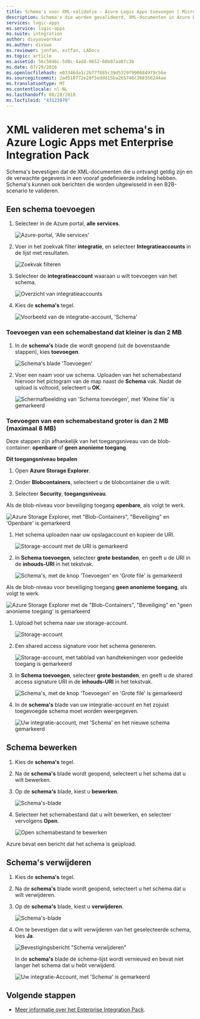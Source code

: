 ```yaml
---
title: Schema's voor XML-validatie - Azure Logic Apps toevoegen | Microsoft Docs
description: Schema's die worden gevalideerd, XML-documenten in Azure Logic Apps met Enterprise Integration Pack maken
services: logic-apps
ms.service: logic-apps
ms.suite: integration
author: divyaswarnkar
ms.author: divswa
ms.reviewer: jonfan, estfan, LADocs
ms.topic: article
ms.assetid: 56c5846c-5d8c-4ad4-9652-60b07aa8fc3b
ms.date: 07/29/2016
ms.openlocfilehash: e03346da1c2b77f885c39d5329f990684979c56e
ms.sourcegitcommit: 2ad510772e28f5eddd15ba265746c368356244ae
ms.translationtype: MT
ms.contentlocale: nl-NL
ms.lasthandoff: 08/28/2018
ms.locfileid: "43123070"
---
```

# <a name="validate-xml-with-schemas-in-azure-logic-apps-with-enterprise-integration-pack"></a>XML valideren met schema's in Azure Logic Apps met Enterprise Integration Pack

Schema's bevestigen dat de XML-documenten die u ontvangt geldig zijn en de verwachte gegevens in een vooraf gedefinieerde indeling hebben. Schema's kunnen ook berichten die worden uitgewisseld in een B2B-scenario te valideren.

## <a name="add-a-schema"></a>Een schema toevoegen

1. Selecteer in de Azure portal, **alle services**.

    ![Azure-portal, 'Alle services'](media/logic-apps-enterprise-integration-schemas/overview-11.png)

2. Voer in het zoekvak filter **integratie**, en selecteer **Integratieaccounts** in de lijst met resultaten.

    ![Zoekvak filteren](media/logic-apps-enterprise-integration-schemas/overview-21.png)

3. Selecteer de **integratieaccount** waaraan u wilt toevoegen van het schema.

    ![Overzicht van integratieaccounts](media/logic-apps-enterprise-integration-schemas/overview-31.png)

4. Kies de **schema's** tegel.

    ![Voorbeeld van de integratie-account, 'Schema'](media/logic-apps-enterprise-integration-schemas/schema-11.png)

### <a name="add-a-schema-file-smaller-than-2-mb"></a>Toevoegen van een schemabestand dat kleiner is dan 2 MB

1. In de **schema's** blade die wordt geopend (uit de bovenstaande stappen), kies **toevoegen**.

    ![Schema's blade 'Toevoegen'](media/logic-apps-enterprise-integration-schemas/schema-21.png)

2. Voer een naam voor uw schema. Uploaden van het schemabestand hiervoor het pictogram van de map naast de **Schema** vak. Nadat de upload is voltooid, selecteert u **OK**.

    ![Schermafbeelding van 'Schema toevoegen', met 'Kleine file' is gemarkeerd](media/logic-apps-enterprise-integration-schemas/schema-31.png)

### <a name="add-a-schema-file-larger-than-2-mb-up-to-8-mb-maximum"></a>Toevoegen van een schemabestand groter is dan 2 MB (maximaal 8 MB)

Deze stappen zijn afhankelijk van het toegangsniveau van de blob-container: **openbare** of **geen anonieme toegang**.

**Dit toegangsniveau bepalen**

1.  Open **Azure Storage Explorer**. 

2.  Onder **Blobcontainers**, selecteert u de blobcontainer die u wilt. 

3.  Selecteer **Security**, **toegangsniveau**.

Als de blob-niveau voor beveiliging toegang **openbare**, als volgt te werk.

![Azure Storage Explorer, met "Blob-Containers", "Beveiliging" en 'Openbare' is gemarkeerd](media/logic-apps-enterprise-integration-schemas/blob-public.png)

1. Het schema uploaden naar uw opslagaccount en kopieer de URI.

    ![Storage-account met de URI is gemarkeerd](media/logic-apps-enterprise-integration-schemas/schema-blob.png)

2. In **Schema toevoegen**, selecteer **grote bestanden**, en geeft u de URI in de **inhouds-URI** in het tekstvak.

    ![Schema's, met de knop 'Toevoegen' en 'Grote file' is gemarkeerd](media/logic-apps-enterprise-integration-schemas/schema-largefile.png)

Als de blob-niveau voor beveiliging toegang **geen anonieme toegang**, als volgt te werk.

![Azure Storage Explorer met de "Blob-Containers", "Beveiliging" en "geen anonieme toegang' is gemarkeerd](media/logic-apps-enterprise-integration-schemas/blob-1.png)

1. Upload het schema naar uw storage-account.

    ![Storage-account](media/logic-apps-enterprise-integration-schemas/blob-3.png)

2. Een shared access signature voor het schema genereren.

    ![Storage-account, met tabblad van handtekeningen voor gedeelde toegang is gemarkeerd](media/logic-apps-enterprise-integration-schemas/blob-2.png)

3. In **Schema toevoegen**, selecteer **grote bestanden**, en geeft u de shared access signature URI in de **inhouds-URI** in het tekstvak.

    ![Schema's, met de knop 'Toevoegen' en 'Grote file' is gemarkeerd](media/logic-apps-enterprise-integration-schemas/schema-largefile.png)

4. In de **schema's** blade van uw integratie-account en het zojuist toegevoegde schema moet worden weergegeven.

    ![Uw integratie-account, met 'Schema' en het nieuwe schema gemarkeerd](media/logic-apps-enterprise-integration-schemas/schema-41.png)

## <a name="edit-schemas"></a>Schema bewerken

1. Kies de **schema's** tegel.

2. Na de **schema's** blade wordt geopend, selecteert u het schema dat u wilt bewerken.

3. Op de **schema's** blade, kiest u **bewerken**.

    ![Schema's-blade](media/logic-apps-enterprise-integration-schemas/edit-12.png)

4. Selecteer het schemabestand dat u wilt bewerken, en selecteer vervolgens **Open**.

    ![Open schemabestand te bewerken](media/logic-apps-enterprise-integration-schemas/edit-31.png)

Azure bevat een bericht dat het schema is geüpload.

## <a name="delete-schemas"></a>Schema's verwijderen

1. Kies de **schema's** tegel.

2. Na de **schema's** blade wordt geopend, selecteert u het schema dat u wilt verwijderen.

3. Op de **schema's** blade, kiest u **verwijderen**.

    ![Schema's-blade](media/logic-apps-enterprise-integration-schemas/delete-12.png)

4. Om te bevestigen dat u wilt verwijderen van het geselecteerde schema, kies **Ja**.

    ![Bevestigingsbericht "Schema verwijderen"](media/logic-apps-enterprise-integration-schemas/delete-21.png)

    In de **schema's** blade de schema-lijst wordt vernieuwd en bevat niet langer het schema dat u hebt verwijderd.

    ![Uw integratie-Account, met 'Schema' is gemarkeerd](media/logic-apps-enterprise-integration-schemas/delete-31.png)

## <a name="next-steps"></a>Volgende stappen
* [Meer informatie over het Enterprise Integration Pack](logic-apps-enterprise-integration-overview.md "meer informatie over het enterprise integration pack").  

